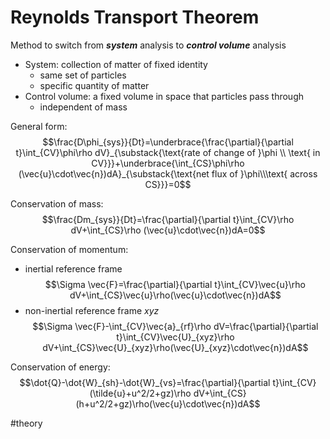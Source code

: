 # Reynolds Transport Theorem
Method to switch from ***system*** analysis to ***control volume*** analysis
- System:  collection of matter of fixed identity
	- same set of particles
	- specific quantity of matter
- Control volume: a fixed volume in space that particles pass through
	- independent of mass

General form:
$$\frac{D\phi_{sys}}{Dt}=\underbrace{\frac{\partial}{\partial t}\int_{CV}\phi\rho dV}_{\substack{\text{rate of change of }\phi \\ \text{ in CV}}}+\underbrace{\int_{CS}\phi\rho (\vec{u}\cdot\vec{n})dA}_{\substack{\text{net flux of }\phi\\\text{ across CS}}}=0$$

Conservation of mass:
$$\frac{Dm_{sys}}{Dt}=\frac{\partial}{\partial t}\int_{CV}\rho dV+\int_{CS}\rho (\vec{u}\cdot\vec{n})dA=0$$

Conservation of momentum:
- inertial reference frame
$$\Sigma \vec{F}=\frac{\partial}{\partial t}\int_{CV}\vec{u}\rho dV+\int_{CS}\vec{u}\rho(\vec{u}\cdot\vec{n})dA$$
- non-inertial reference frame $xyz$
$$\Sigma \vec{F}-\int_{CV}\vec{a}_{rf}\rho dV=\frac{\partial}{\partial t}\int_{CV}\vec{U}_{xyz}\rho dV+\int_{CS}\vec{U}_{xyz}\rho(\vec{U}_{xyz}\cdot\vec{n})dA$$

Conservation of energy:
$$\dot{Q}-\dot{W}_{sh}-\dot{W}_{vs}=\frac{\partial}{\partial t}\int_{CV}(\tilde{u}+u^2/2+gz)\rho dV+\int_{CS}(h+u^2/2+gz)\rho(\vec{u}\cdot\vec{n})dA$$

#theory